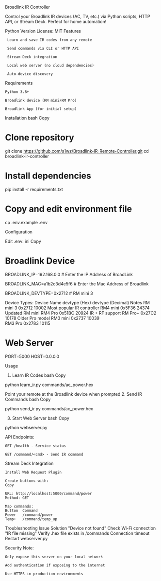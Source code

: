 Broadlink IR Controller 

Control your Broadlink IR devices (AC, TV, etc.) via Python scripts, HTTP API, or Stream Deck. Perfect for home automation!

Python Version
License: MIT
Features 

     Learn and save IR codes from any remote

     Send commands via CLI or HTTP API

     Stream Deck integration

     Local web server (no cloud dependencies)

     Auto-device discovery


Requirements 

    Python 3.8+

    Broadlink device (RM mini/RM Pro)

    Broadlink App (for initial setup)

Installation 
bash
Copy

# Clone repository
git clone https://github.com/s1wz/Broadlink-IR-Remote-Controller.git
cd broadlink-ir-controller

# Install dependencies
pip install -r requirements.txt

# Copy and edit environment file
cp .env.example .env

Configuration 

Edit .env:
ini
Copy

# Broadlink Device
BROADLINK_IP=192.168.0.0 # Enter the IP Address of BroadLink

BROADLINK_MAC=a1b2c3d4e5f6 # Enter the Mac Address of Broadlink

BROADLINK_DEVTYPE=0x2712  # RM mini 3

Device Types:
Device Name	devtype (Hex)	devtype (Decimal)	Notes
RM mini 3	0x2712	10002	Most popular IR controller
RM4 mini	0x5F36	24374	Updated RM mini
RM4 Pro	0x51BC	20924	IR + RF support
RM Pro+	0x27C2	10178	Older Pro model
RM3 mini	0x2737	10039	
RM3 Pro	0x2783	10115

# Web Server
PORT=5000
HOST=0.0.0.0

Usage 
1. Learn IR Codes
bash
Copy

python learn_ir.py commands/ac_power.hex

Point your remote at the Broadlink device when prompted
2. Send IR Commands
bash
Copy

python send_ir.py commands/ac_power.hex

3. Start Web Server
bash
Copy

python webserver.py

API Endpoints:

    GET /health - Service status

    GET /command/<cmd> - Send IR command

Stream Deck Integration 

    Install Web Request Plugin

    Create buttons with:
    Copy

    URL: http://localhost:5000/command/power
    Method: GET

    Map commands:
    Button	Command
    Power	/command/power
    Temp+	/command/temp_up

Troubleshooting 
Issue	Solution
"Device not found"	Check Wi-Fi connection
"IR file missing"	Verify .hex file exists in /commands
Connection timeout	Restart webserver.py

Security Note:

    Only expose this server on your local network

    Add authentication if exposing to the internet

    Use HTTPS in production environments

